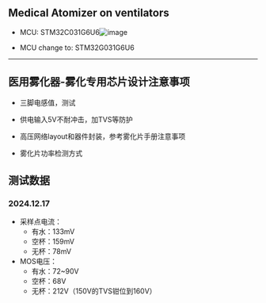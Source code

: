 ## Medical Atomizer on ventilators

- MCU: STM32C031G6U6![image](https://github.com/user-attachments/assets/a0be71a1-305c-4ab3-ba47-a368890d5140)

- MCU change to: STM32G031G6U6
 ---
 
## 医用雾化器-雾化专用芯片设计注意事项

- 三脚电感值，测试

- 供电输入5V不耐冲击，加TVS等防护
- 高压网络layout和器件封装，参考雾化片手册注意事项
- 雾化片功率检测方式

## 测试数据
### 2024.12.17
- 采样点电流：
  - 有水：133mV
  - 空杯：159mV
  - 无杯：78mV
- MOS电压：
  - 有水：72~90V
  - 空杯：68V
  - 无杯：212V（150V的TVS钳位到160V）